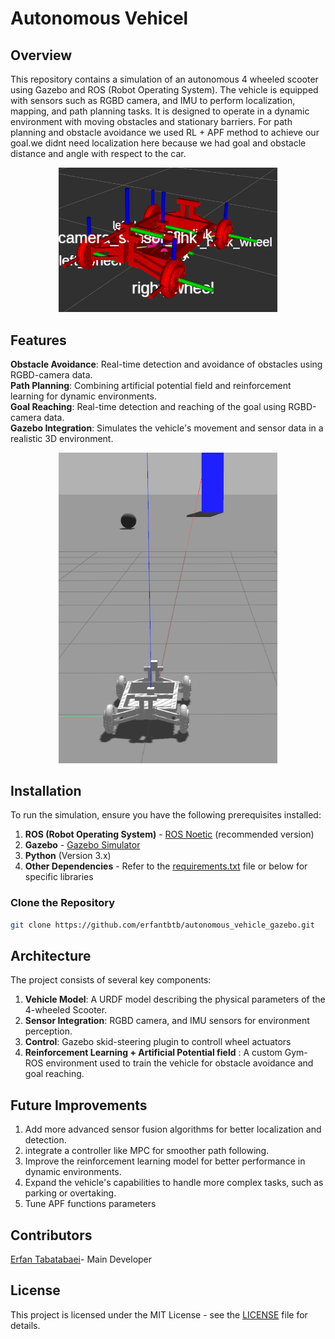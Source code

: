 # Autonomous Vehicel 

## Overview 
This repository contains a simulation of an autonomous 4 wheeled scooter using Gazebo and ROS (Robot Operating System). The vehicle is equipped with sensors such as RGBD camera, and IMU to perform localization, mapping, and path planning tasks. It is designed to operate in a dynamic environment with moving obstacles and stationary barriers.
For path planning and obstacle avoidance we used RL + APF method to achieve our goal.we didnt need localization here because we had goal and obstacle distance and angle with respect to the car.

<p align="center">
  <img src="https://github.com/erfantbtb/autonomous_vehicle_gazebo/blob/main/images_readme/Screenshot from 2024-09-27 17-53-20.png" width="350" title="Scooter">
</p>

## Features 
**Obstacle Avoidance**: Real-time detection and avoidance of obstacles using RGBD-camera data.   
**Path Planning**: Combining artificial potential field and  reinforcement learning for dynamic environments.  
**Goal Reaching**: Real-time detection and reaching of the goal using RGBD-camera data.  
**Gazebo Integration**: Simulates the vehicle's movement and sensor data in a realistic 3D environment.  
<p align="center">
  <img src="https://github.com/erfantbtb/autonomous_vehicle_gazebo/blob/main/images_readme/gazebo.png" width="350" title="Scooter">
</p>

## Installation 
To run the simulation, ensure you have the following prerequisites installed:

1. **ROS (Robot Operating System)** - [ROS Noetic](http://wiki.ros.org/noetic/Installation) (recommended version)
2. **Gazebo** - [Gazebo Simulator](http://gazebosim.org/tutorials?tut=install_ubuntu&cat=install)
3. **Python** (Version 3.x)
4. **Other Dependencies** - Refer to the [requirements.txt](./requirements.txt) file or below for specific libraries

### Clone the Repository
```bash
git clone https://github.com/erfantbtb/autonomous_vehicle_gazebo.git
``` 

## Architecture
The project consists of several key components:
1. **Vehicle Model**: A URDF model describing the physical parameters of the 4-wheeled Scooter.
2. **Sensor Integration**: RGBD camera, and IMU sensors for environment perception.
3. **Control**: Gazebo skid-steering plugin to controll wheel actuators
4. **Reinforcement Learning + Artificial Potential field** : A custom Gym-ROS environment used to train the vehicle for obstacle avoidance and goal reaching.

## Future Improvements
1. Add more advanced sensor fusion algorithms for better localization and detection.
2. integrate a controller like MPC for smoother path following.
3. Improve the reinforcement learning model for better performance in dynamic environments.
4. Expand the vehicle's capabilities to handle more complex tasks, such as parking or overtaking.
5. Tune APF functions parameters 

## Contributors
[Erfan Tabatabaei](https://github.com/erfantbtb)- Main Developer

## License
This project is licensed under the MIT License - see the [LICENSE](https://github.com/erfantbtb/autonomous_vehicle_gazebo/blob/main/LICENSE) file for details.

